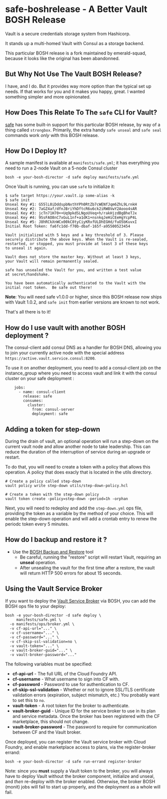 # safe-boshrelease - A Better Vault BOSH Release

Vault is a secure credentials storage system from Hashicorp.

It stands up a multi-homed Vault with Consul as a storage backend.

This particular BOSH release is a fork maintained by emerald-squad,
because it looks like the original has been abandonned.

## But Why Not Use The Vault BOSH Release?

I have, and I do.  But it provides way more option than the
typical set up needs.  If that works for you and it makes you
happy, great.  I wanted something simpler and more opinionated.

## How Does This Relate To The `safe` CLI for Vault?

[safe][safe] has some built-in support for this particular BOSH
release, by way of a thing called `strongbox`.  Primarily, the
extra handy `safe unseal` and `safe seal` commands work _only_
with this BOSH release.

## How Do I Deploy It?

A sample manifest is available at `manifests/safe.yml`; it has
everything you need to run a 2-node Vault on a 5-node Consul cluster

```
bosh -e your-bosh-director -d safe deploy manifests/safe.yml
```

Once Vault is running, you can use `safe` to initialize it:

```
$ safe target https://your.vault.ip some-alias -k
$ safe init
Unseal Key #1: G55lL0iDddspbNxthYPh0RtZb7cWENfJqm6ZhL9LrnkH
Unseal Key #2: 7aGZ4af/dfnJBriYhDftcR6u6ck2iRW8VwY2Aooo4sAR
Unseal Key #3: jcTn71H70++Uq9pkdSLNgoUVeq+h/rakHjzdBgBheTJx
Unseal Key #4: 9SsFAO8nC7xGuL1nf+a1dK1+nsnkqJeHiCEeHgYcpP4L
Unseal Key #5: J8hRCkXnWCx00kC8tyCiyKRxfULDhEGHd/fuO5bKuvxI
Initial Root Token: fa6fc1dd-f70b-dbaf-165f-a95500523454

Vault initialized with 5 keys and a key threshold of 3. Please
securely distribute the above keys. When the Vault is re-sealed,
restarted, or stopped, you must provide at least 3 of these keys
to unseal it again.

Vault does not store the master key. Without at least 3 keys,
your Vault will remain permanently sealed.

safe has unsealed the Vault for you, and written a test value
at secret/handshake.

You have been automatically authenticated to the Vault with the
initial root token.  Be safe out there!
```

**Note**: You will need safe v1.0.0 or higher, since this BOSH
release now ships with Vault 1.0.2, and `safe init` from earlier
versions are known to not work.

That's all there is to it!

## How do I use vault with another BOSH deployment ?

The consul-client add consul DNS as a handler for BOSH DNS, allowing you to join your currently active node with the special address `https://active.vault.service.consul:8200`.

To use it on another deployment, you need to add a consul-client job on the instance_group where you need to access vault and link it with the consul cluster on your safe deployment :

```
    jobs:
      - name: consul-client
        release: safe
        consumes:
          cluster:
            from: consul-server
            deployment: safe
```

## Adding a token for step-down

During the drain of vault, an optional operation will run a step-down on the current vault node and allow another node to take leadership. This can reduce the duration of the interruption of service during an upgrade or restart.

To do that, you will need to create a token with a policy that allows this operation. A policy that does exacly that is located in the utils directory.

```
# Create a policy called step-down
vault policy write step-down utils/step-down-policy.hcl

# Create a token with the step-down policy
vault token create -policy=step-down -period=1h -orphan
```

Next, you will need to redeploy and add the `step-down.yml` ops file, providing the token as a variable by the method of your choice. This will enable the step-down operation and will add a crontab entry to renew the periodc token every 5 minutes. 

## How do I backup and restore it ?

* Use the [BOSH Backup and Restore][bbr] tool
  * Be careful, running the "restore" script will restart Vault, requiring an **unseal** operation.
  * After unsealing the vault for the first time after a restore, the vault will return HTTP 500 errors for about 15 seconds.

## Using the Vault Service Broker

If you want to deploy the [Vault Service Broker][sb] via BOSH, you
can add the BOSH ops file to your deploy:

```
bosh -e your-bosh-director -d safe deploy \
     manifests/safe.yml \
  -o manifests/ops/broker.yml \
  -v cf-api-url="..." \
  -v cf-username="..." \
  -v cf-password="..." \
  -v cf-skip-ssl-validation=no \
  -v vault-token="..." \
  -v vault-broker-guid="..." \
  -v vault-broker-password="..."
```

The following variables must be specified:

- **cf-api-url** - The full URL of the Cloud Foundry API.
- **cf-username** - What username to sign into CF with.
- **cf-password** - Password to use for authentication to CF.
- **cf-skip-ssl-validation** - Whether or not to ignore SSL/TLS
  certificate validation errors (expiration, subject mismatch,
  etc.)  You probably want to set this to `no`.
- **vault-token** - A root token for the broker to authenticate.
- **vault-broker-guid** - Unique ID for the service broker to use
  in its plan and service metadata.  Once the broker has been
  registered with the CF marketplace, this should not change.
- **vault-broker-password** - The password to require for
  communication between CF and the Vault broker.

Once deployed, you can register the Vault service broker with
Cloud Foundry, and enable marketplace access to plans, via the
register-broker errand:

```
bosh -e your-bosh-director -d safe run-errand register-broker
```

Note: since you **must** supply a Vault token to the broker, you
will always have to deploy Vault without the broker component,
initialize and unseal, and _then_ re-deploy with the broker
enabled.  Otherwise, the broker BOSH (monit) jobs will fail to
start up properly, and the deployment as a whole will fail.

[safe]: https://github.com/starkandwayne/safe
[sb]:   https://github.com/cloudfoundry-community/vault-broker
[bbr]:  https://docs.cloudfoundry.org/bbr/

